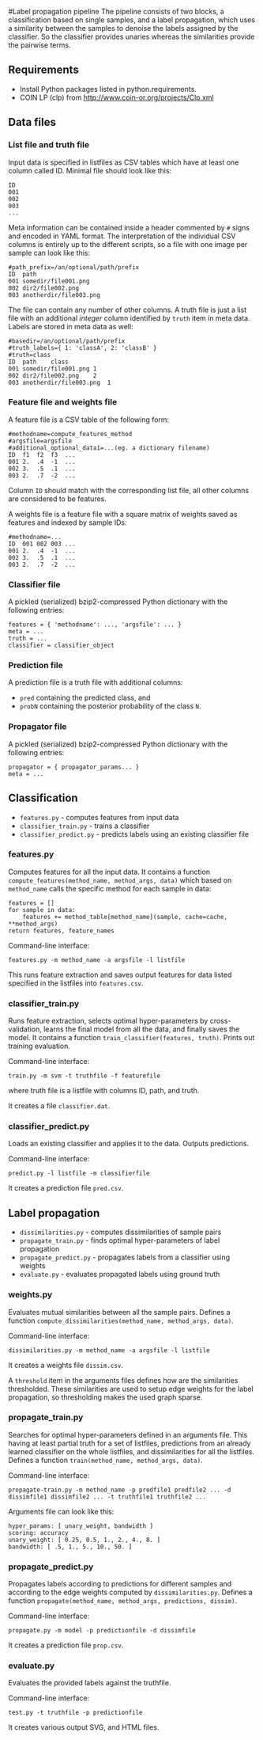 #Label propagation pipeline
The pipeline consists of two blocks, a classification based on single samples,
and a label propagation, which uses a similarity between the samples to denoise
the labels assigned by the classifier. So the classifier provides unaries
whereas the similarities provide the pairwise terms.

## Requirements

- Install Python packages listed in python.requirements.
- COIN LP (clp) from http://www.coin-or.org/projects/Clp.xml

## Data files

### List file and truth file

Input data is specified in listfiles as CSV tables which have at least one
column called ID.  Minimal file should look like this:

	ID
	001
	002
	003
	...

Meta information can be contained inside a header commented by `#` signs and
encoded in YAML format.  The interpretation of the individual CSV columns is
entirely up to the different scripts, so a file with one image per sample can
look like this:

	#path_prefix=/an/optional/path/prefix
	ID	path
	001	somedir/file001.png
	002 dir2/file002.png
	003 anotherdir/file003.png

The file can contain any number of other columns. A truth file is just a list
file with an additional _integer_ column identified by `truth` item in meta
data. Labels are stored in meta data as well:

	#basedir=/an/optional/path/prefix
	#truth_labels={ 1: 'classA', 2: 'classB' }
	#truth=class
	ID	path	class
	001	somedir/file001.png	1
	002 dir2/file002.png	2
	003 anotherdir/file003.png	1

### Feature file and weights file

A feature file is a CSV table of the following form:

	#methodname=compute_features_method
	#argsfile=argsfile
	#additional_optional_data1=...(eg. a dictionary filename)
	ID	f1	f2	f3	...
	001 2.	.4	-1	...
	002	3.  .5  .1	...
	003 2.	.7	-2	...

Column `ID` should match with the corresponding list file, all other columns
are considered to be features.

A weights file is a feature file with a square matrix of weights saved as
features and indexed by sample IDs:

	#methodname=...
	ID	001	002	003	...
	001 2.	.4	-1	...
	002	3.  .5  .1	...
	003 2.	.7	-2	...

### Classifier file

A pickled (serialized) bzip2-compressed Python dictionary with the following
entries:

	features = { 'methodname': ..., 'argsfile': ... }
	meta = ...
	truth = ...
	classifier = classifier_object

### Prediction file

A prediction file is a truth file with additional columns:

- `pred` containing the predicted class, and
- `probN` containing the posterior probability of the class `N`.

### Propagator file

A pickled (serialized) bzip2-compressed Python dictionary with the following
entries:

    propagator = { propagator_params... }
    meta = ...

## Classification

* `features.py` - computes features from input data
* `classifier_train.py` - trains a classifier
* `classifier_predict.py` - predicts labels using an existing classifier file

### features.py

Computes features for all the input data. It contains a function
`compute_features(method_name, method_args, data)` which based on `method_name`
calls the specific method for each sample in data:

	features = []
	for sample in data:
		features += method_table[method_name](sample, cache=cache, **method_args)
	return features, feature_names

Command-line interface:

	features.py -m method_name -a argsfile -l listfile

This runs feature extraction and saves output features for data listed
specified in the listfiles into `features.csv`.

### classifier_train.py

Runs feature extraction, selects optimal hyper-parameters by cross-validation,
learns the final model from all the data, and finally saves the model. It
contains a function `train_classifier(features, truth)`. Prints out training
evaluation.

Command-line interface:

	train.py -m svm -t truthfile -f featurefile

where truth file is a listfile with columns ID, path, and truth.

It creates a file `classifier.dat`.

### classifier_predict.py

Loads an existing classifier and applies it to the data. Outputs predictions.

Command-line interface:

	predict.py -l listfile -m classifierfile

It creates a prediction file `pred.csv`.

## Label propagation

* `dissimilarities.py` - computes dissimilarities of sample pairs
* `propagate_train.py` - finds optimal hyper-parameters of label propagation
* `propagate_predict.py` - propagates labels from a classifier using weights
* `evaluate.py` - evaluates propagated labels using ground truth


### weights.py

Evaluates mutual similarities between all the sample pairs. Defines a function
`compute_dissimilarities(method_name, method_args, data)`.

Command-line interface:

	dissimilarities.py -m method_name -a argsfile -l listfile

It creates a weights file `dissim.csv`.

A `threshold` item in the arguments files defines how are the similarities
thresholded. These similarities are used to setup edge weights for the label
propagation, so thresholding makes the used graph sparse.

### propagate_train.py

Searches for optimal hyper-parameters defined in an arguments file. This having
at least partial truth for a set of listfiles, predictions from an already
learned classifier on the whole listfiles, and dissimilarities for all the
listfiles. Defines a function `train(method_name, method_args, data)`.

Command-line interface:

	propagate-train.py -m method_name -p predfile1 predfile2 ... -d dissimfile1 dissimfile2 ... -t truthfile1 truthfile2 ...

Arguments file can look like this:

	hyper_params: [ unary_weight, bandwidth ]
	scoring: accuracy
	unary_weight: [ 0.25, 0.5, 1., 2., 4., 8. ]
	bandwidth: [ .5, 1., 5., 10., 50. ]

### propagate_predict.py

Propagates labels according to predictions for different samples and according
to the edge weights computed by `dissimilarities.py`. Defines a function
`propagate(method_name, method_args, predictions, dissim)`.

Command-line interface:

	propagate.py -m model -p predictionfile -d dissimfile

It creates a prediction file `prop.csv`.

### evaluate.py

Evaluates the provided labels against the truthfile.

Command-line interface:

	test.py -t truthfile -p predictionfile

It creates various output SVG, and HTML files.
